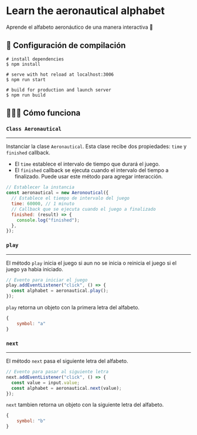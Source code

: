 # Learn the aeronautical alphabet

Aprende el alfabeto aeronáutico de una manera interactiva 🎰

## 🏁 Configuración de compilación

```shell
# install dependencies
$ npm install

# serve with hot reload at localhost:3006
$ npm run start

# build for production and launch server
$ npm run build
```

## 👨🏻‍💻 Cómo funciona

### `Class Aeronautical`
---

Instanciar la clase `Aeronautical`. Esta clase recibe dos propiedades: `time` y `finished` callback.
- El `time` establece el intervalo de tiempo que durará el juego.
- El `finished` callback se ejecuta cuando el intervalo del tiempo a finalizado. Puede usar este método para agregar interacción.


```javascript
// Establecer la instancia
const aeronautical = new Aeronoutical({
  // Establece el tiempo de intervalo del juego
  time: 60000, // 1 minuto
  // Callback que se ejecuta cuando el juego a finalizado
  finished: (result) => {
    console.log("finished");
  },
});
```
### `play`
---
El método `play` inicia el juego si aun no se inicia o reinicia el juego si el juego ya habia iniciado. 

```javascript
// Evento para iniciar el juego
play.addEventListener("click", () => {
  const alphabet = aeronautical.play();
});
```

`play` retorna un objeto con la primera letra del alfabeto.
```javascript
{
	symbol: "a"
}
```

### `next`
---
El método `next` pasa el siguiente letra del alfabeto. 
```javascript
// Evento para pasar al siguiente letra
next.addEventListener("click", () => {
  const value = input.value;
  const alphabet = aeronautical.next(value);
});
```

`next` tambien retorna un objeto con la siguiente letra del alfabeto.

```javascript
{
    symbol: "b"
}
```
